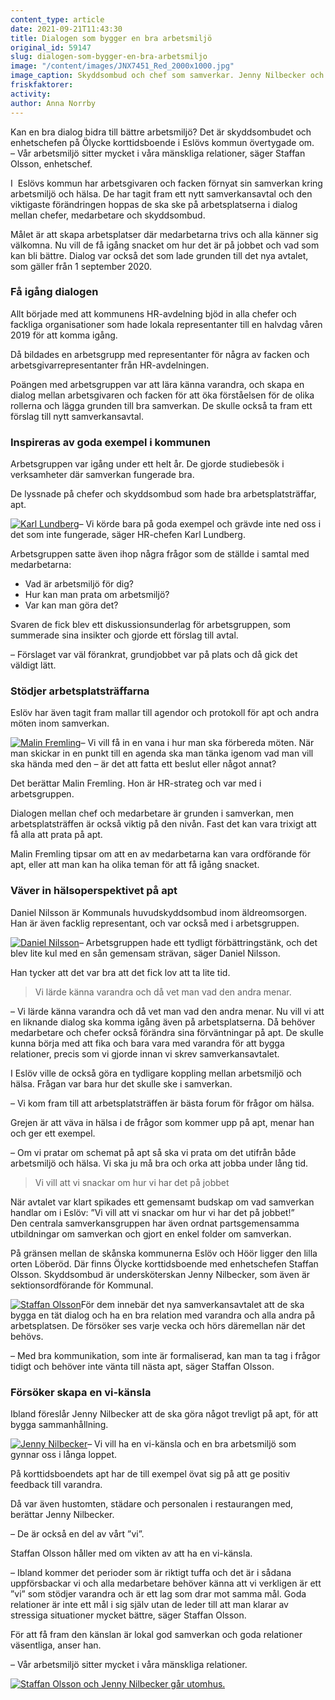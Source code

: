 ```yaml
---
content_type: article
date: 2021-09-21T11:43:30
title: Dialogen som bygger en bra arbetsmiljö
original_id: 59147
slug: dialogen-som-bygger-en-bra-arbetsmiljo
image: "/content/images/JNX7451_Red_2000x1000.jpg"
image_caption: Skyddsombud och chef som samverkar. Jenny Nilbecker och Staffan Olsson arbetar på Ölycke korttidsboende i Eslöv, och strävar efter att samverka varje vecka. Samverkansavtalet ger hjälp på traven.
friskfaktorer:
activity:
author: Anna Norrby
---
```


Kan en bra dialog bidra till bättre arbetsmiljö? Det är skyddsombudet och enhetschefen på Ölycke korttidsboende i Eslövs kommun övertygade om.  
– Vår arbetsmiljö sitter mycket i våra mänskliga relationer, säger Staffan Olsson, enhetschef.

I  Eslövs kommun har arbetsgivaren och facken förnyat sin samverkan kring arbetsmiljö och hälsa. De har tagit fram ett nytt samverkansavtal och den viktigaste förändringen hoppas de ska ske på arbetsplatserna i dialog mellan chefer, medarbetare och skyddsombud.

Målet är att skapa arbetsplatser där medarbetarna trivs och alla känner sig välkomna. Nu vill de få igång snacket om hur det är på jobbet och vad som kan bli bättre. Dialog var också det som lade grunden till det nya avtalet, som gäller från 1 september 2020.

### Få igång dialogen

Allt började med att kommunens HR-avdelning bjöd in alla chefer och fackliga organisationer som hade lokala representanter till en halvdag våren 2019 för att komma igång.

Då bildades en arbetsgrupp med representanter för några av facken och arbetsgivarrepresentanter från HR-avdelningen.

Poängen med arbetsgruppen var att lära känna varandra, och skapa en dialog mellan arbetsgivaren och facken för att öka förståelsen för de olika rollerna och lägga grunden till bra samverkan. De skulle också ta fram ett förslag till nytt samverkansavtal.

### Inspireras av goda exempel i kommunen

Arbetsgruppen var igång under ett helt år. De gjorde studiebesök i verksamheter där samverkan fungerade bra.

De lyssnade på chefer och skyddsombud som hade bra arbetsplatsträffar, apt.

[![Karl Lundberg](https://www.suntarbetsliv.se/wp-content/uploads/2021/09/200x220-karl-lundberg-HR-chef-eslov_Red_200x220.jpg)](https://www.suntarbetsliv.se/wp-content/uploads/2021/09/200x220-karl-lundberg-HR-chef-eslov_Red_200x220.jpg)– Vi körde bara på goda exempel och grävde inte ned oss i det som inte fungerade, säger HR-chefen Karl Lundberg.

Arbetsgruppen satte även ihop några frågor som de ställde i samtal med medarbetarna:

- Vad är arbetsmiljö för dig?
- Hur kan man prata om arbetsmiljö?
- Var kan man göra det?

Svaren de fick blev ett diskussionsunderlag för arbetsgruppen, som summerade sina insikter och gjorde ett förslag till avtal.

– Förslaget var väl förankrat, grundjobbet var på plats och då gick det väldigt lätt.

### Stödjer arbetsplatsträffarna

Eslöv har även tagit fram mallar till agendor och protokoll för apt och andra möten inom samverkan.

[![Malin Fremling](https://www.suntarbetsliv.se/wp-content/uploads/2021/09/malin-fremling-eslov_Red_200x220.jpg)](https://www.suntarbetsliv.se/wp-content/uploads/2021/09/malin-fremling-eslov_Red_200x220.jpg)– Vi vill få in en vana i hur man ska förbereda möten. När man skickar in en punkt till en agenda ska man tänka igenom vad man vill ska hända med den – är det att fatta ett beslut eller något annat?

Det berättar Malin Fremling. Hon är HR-strateg och var med i arbetsgruppen.

Dialogen mellan chef och medarbetare är grunden i samverkan, men arbetsplatsträffen är också viktig på den nivån. Fast det kan vara trixigt att få alla att prata på apt.

Malin Fremling tipsar om att en av medarbetarna kan vara ordförande för apt, eller att man kan ha olika teman för att få igång snacket.

### Väver in hälsoperspektivet på apt

Daniel Nilsson är Kommunals huvudskyddsombud inom äldreomsorgen. Han är även facklig representant, och var också med i arbetsgruppen.

[![Daniel Nilsson](https://www.suntarbetsliv.se/wp-content/uploads/2021/09/200x220-daniel-nilsson.jpg)](https://www.suntarbetsliv.se/wp-content/uploads/2021/09/200x220-daniel-nilsson.jpg)– Arbetsgruppen hade ett tydligt förbättringstänk, och det blev lite kul med en sån gemensam strävan, säger Daniel Nilsson.

Han tycker att det var bra att det fick lov att ta lite tid.

> Vi lärde känna varandra och då vet man vad den andra menar.

– Vi lärde känna varandra och då vet man vad den andra menar. Nu vill vi att en liknande dialog ska komma igång även på arbetsplatserna. Då behöver medarbetare och chefer också förändra sina förväntningar på apt. De skulle kunna börja med att fika och bara vara med varandra för att bygga relationer, precis som vi gjorde innan vi skrev samverkansavtalet.

I Eslöv ville de också göra en tydligare koppling mellan arbetsmiljö och hälsa. Frågan var bara hur det skulle ske i samverkan.

– Vi kom fram till att arbetsplatsträffen är bästa forum för frågor om hälsa.

Grejen är att väva in hälsa i de frågor som kommer upp på apt, menar han och ger ett exempel.

– Om vi pratar om schemat på apt så ska vi prata om det utifrån både arbetsmiljö och hälsa. Vi ska ju må bra och orka att jobba under lång tid.

> Vi vill att vi snackar om hur vi har det på jobbet

När avtalet var klart spikades ett gemensamt budskap om vad samverkan handlar om i Eslöv: ”Vi vill att vi snackar om hur vi har det på jobbet!”  
Den centrala samverkansgruppen har även ordnat partsgemensamma utbildningar om samverkan och gjort en enkel folder om samverkan.

På gränsen mellan de skånska kommunerna Eslöv och Höör ligger den lilla orten Löberöd. Där finns Ölycke korttidsboende med enhetschefen Staffan Olsson. Skyddsombud är undersköterskan Jenny Nilbecker, som även är sektionsordförande för Kommunal.

[![Staffan Olsson](https://www.suntarbetsliv.se/wp-content/uploads/2021/09/JNX6150a_Red_200x220.jpg)](https://www.suntarbetsliv.se/wp-content/uploads/2021/09/JNX6150a_Red_200x220.jpg)För dem innebär det nya samverkansavtalet att de ska bygga en tät dialog och ha en bra relation med varandra och alla andra på arbetsplatsen. De försöker ses varje vecka och hörs däremellan när det behövs.

– Med bra kommunikation, som inte är formaliserad, kan man ta tag i frågor tidigt och behöver inte vänta till nästa apt, säger Staffan Olsson.

### Försöker skapa en vi-känsla

Ibland föreslår Jenny Nilbecker att de ska göra något trevligt på apt, för att bygga sammanhållning.

[![Jenny Nilbecker](https://www.suntarbetsliv.se/wp-content/uploads/2021/09/JNX7038-2_Red_200x220.jpg)](https://www.suntarbetsliv.se/wp-content/uploads/2021/09/JNX7038-2_Red_200x220.jpg)– Vi vill ha en vi-känsla och en bra arbetsmiljö som gynnar oss i långa loppet.

På korttidsboendets apt har de till exempel övat sig på att ge positiv feedback till varandra.

Då var även hustomten, städare och personalen i restaurangen med, berättar Jenny Nilbecker.

– De är också en del av vårt ”vi”.

Staffan Olsson håller med om vikten av att ha en vi-känsla.

– Ibland kommer det perioder som är riktigt tuffa och det är i sådana uppförsbackar vi och alla medarbetare behöver känna att vi verkligen är ett ”vi” som stödjer varandra och är ett lag som drar mot samma mål. Goda relationer är inte ett mål i sig själv utan de leder till att man klarar av stressiga situationer mycket bättre, säger Staffan Olsson.

För att få fram den känslan är lokal god samverkan och goda relationer väsentliga, anser han.

– Vår arbetsmiljö sitter mycket i våra mänskliga relationer.

[![Staffan Olsson och Jenny Nilbecker går utomhus.](https://www.suntarbetsliv.se/wp-content/uploads/2021/09/JNX6818a_Red_750x400.jpg)](https://www.suntarbetsliv.se/wp-content/uploads/2021/09/JNX6818a_Red_750x400.jpg)

